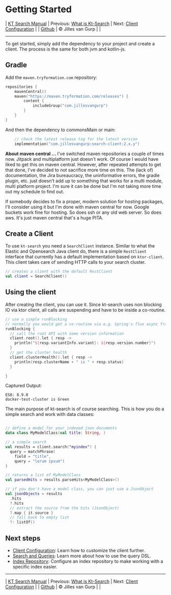 # Getting Started 

| [KT Search Manual](README.md) | Previous: [What is Kt-Search](WhatIsKtSearch.md) | Next: [Client Configuration](ClientConfiguration.md) |
| [Github](https://github.com/jillesvangurp/kt-search) | &copy; Jilles van Gurp |  |

---                

To get started, simply add the dependency to your project and create a client. 
The process is the same for both jvm and kotlin-js.

## Gradle

Add the `maven.tryformation.com` repository:

```kotlin
repositories {
    mavenCentral()
    maven("https://maven.tryformation.com/releases") {
        content {
            includeGroup("com.jillesvangurp")
        }
    }
}
```

And then the dependency to commonsMain or main:

```kotlin
    // check the latest release tag for the latest version
    implementation("com.jillesvangurp:search-client:2.x.y")
```

**About maven central ...** I've switched maven repositories a couple of times now. Jitpack and multiplatform just doesn't work. Of course I would have liked to get this on maven central. However, after repeated attempts to get that done, I've decided to not sacrifice more time on this. The (lack of) documentation, the Jira bureaucracy, the uninformative errors, the gradle plugin, etc.  just doesn't add up to something that works for a multi module, multi platform project. I'm sure it can be done but I'm not taking more time out my schedule to find out.

If somebody decides to fix a proper, modern solution for hosting packages, I'll consider using it but I'm done with maven central for now. Google buckets work fine for hosting. So does ssh or any old web server. So does aws. It's just maven central that's a huge PITA. 

## Create a Client

To use `kt-search` you need a `SearchClient` instance. Similar to what the Elastic and Opensearch Java client do, there is a
simple `RestClient` interface that currently has a default implementation based on `ktor-client`. This client
takes care of sending HTTP calls to your search cluster.

```kotlin
// creates a client with the default RestClient
val client = SearchClient()
```

## Using the client

After creating the client, you can use it. Since kt-search uses non blocking IO via ktor client, all 
calls are suspending and have to be inside a co-routine.

```kotlin
// use a simple runBlocking
// normally you would get a co-routine via e.g. Spring's flux async framework.
runBlocking {
  // call the root API with some version information
  client.root().let { resp ->
    println("${resp.variantInfo.variant}: ${resp.version.number}")
  }
  // get the cluster health
  client.clusterHealth().let { resp ->
    println(resp.clusterName + " is " + resp.status)
  }

}
```

Captured Output:

```
ES8: 8.9.0
docker-test-cluster is Green

```

The main purpose of kt-search is of course searching. This is how you do a simple search and work with 
data classes:

```kotlin

// define a model for your indexed json documents
data class MyModelClass(val title: String, )

// a simple search
val results = client.search("myindex") {
  query = matchPhrase(
    field = "title",
    query = "lorum ipsum")
}

// returns a list of MyModelClass
val parsedHits = results.parseHits<MyModelClass>()

// if you don't have a model class, you can just use a JsonObject
val jsonObjects = results
  .hits
  ?.hits
  // extract the source from the hits (JsonObject)
  ?.map { it.source }
  // fall back to empty list
  ?: listOf()
```

## Next steps

- [Client Configuration](ClientConfiguration.md): Learn how to customize the client further.
- [Search and Queries](Search.md): Learn more about how to use the query DSL.
- [Index Repository](IndexRepository.md): Configure an index repository to make working with a specific index easier.



---

| [KT Search Manual](README.md) | Previous: [What is Kt-Search](WhatIsKtSearch.md) | Next: [Client Configuration](ClientConfiguration.md) |
| [Github](https://github.com/jillesvangurp/kt-search) | &copy; Jilles van Gurp |  |